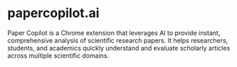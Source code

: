 # papercopilot.ai
Paper Copilot is a Chrome extension that leverages AI to provide instant, comprehensive analysis of scientific research papers. It helps researchers, students, and academics quickly understand and evaluate scholarly articles across multiple scientific domains.
